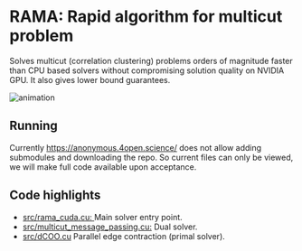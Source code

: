 # RAMA: Rapid algorithm for multicut problem
Solves multicut (correlation clustering) problems orders of magnitude faster than CPU based solvers without compromising solution quality on NVIDIA GPU. It also gives lower bound guarantees.

![animation](./misc/contraction_animation.gif)

## Running
Currently https://anonymous.4open.science/ does not allow adding submodules and downloading the repo. So current files can only be viewed, we will make full code available upon acceptance.

## Code highlights
- [src/rama_cuda.cu: ](src/rama_cuda.cu) Main solver entry point.
- [src/multicut_message_passing.cu:](src/multicut_message_passing.cu) Dual solver.
- [src/dCOO.cu](src/dCOO.cu#L53) Parallel edge contraction (primal solver).

